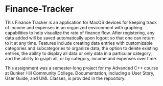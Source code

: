 # Finance-Tracker
This Finance Tracker is an application for MacOS devices for keeping track of income and expenses in an organized environment with graphing capabilities to help visualize the rate of finance flow. After registering, any data added will be saved automatically upon logout so that one can return to it at any time. Features include creating data entries with customizable categories and subcategories to organize data, the option to delete existing entries, the ability to display all data or only data in a particular category, and the ability to graph all, or by category, income and expenses over time.

This assignment was a semester-long project for my Advanced C++ course at Bunker Hill Community College.
Documentation, including a User Story, User Guide, and UML Classes, is provided in the repository.
